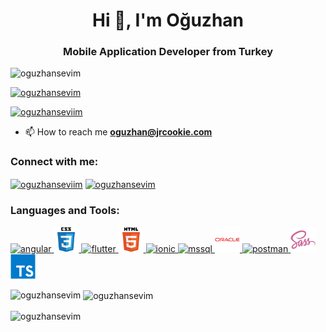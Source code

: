 <h1 align="center">Hi 👋, I'm Oğuzhan</h1>
<h3 align="center">Mobile Application Developer from Turkey</h3>

<p align="left"> <img src="https://komarev.com/ghpvc/?username=oguzhansevim&label=Profile%20views&color=0e75b6&style=flat" alt="oguzhansevim" /> </p>

<p align="left"> <a href="https://github.com/ryo-ma/github-profile-trophy"><img src="https://github-profile-trophy.vercel.app/?username=oguzhansevim" alt="oguzhansevim" /></a> </p>

<p align="left"> <a href="https://twitter.com/oguzhanseviim" target="blank"><img src="https://img.shields.io/twitter/follow/oguzhanseviim?logo=twitter&style=for-the-badge" alt="oguzhanseviim" /></a> </p>

- 📫 How to reach me **oguzhan@jrcookie.com**

<h3 align="left">Connect with me:</h3>
<p align="left">
<a href="https://twitter.com/oguzhanseviim" target="blank"><img align="center" src="https://raw.githubusercontent.com/rahuldkjain/github-profile-readme-generator/master/src/images/icons/Social/twitter.svg" alt="oguzhanseviim" height="30" width="40" /></a>
<a href="https://linkedin.com/in/oguzhansevim" target="blank"><img align="center" src="https://raw.githubusercontent.com/rahuldkjain/github-profile-readme-generator/master/src/images/icons/Social/linked-in-alt.svg" alt="oguzhansevim" height="30" width="40" /></a>
</p>

<h3 align="left">Languages and Tools:</h3>
<p align="left"> <a href="https://angular.io" target="_blank" rel="noreferrer"> <img src="https://angular.io/assets/images/logos/angular/angular.svg" alt="angular" width="40" height="40"/> </a> <a href="https://www.w3schools.com/css/" target="_blank" rel="noreferrer"> <img src="https://raw.githubusercontent.com/devicons/devicon/master/icons/css3/css3-original-wordmark.svg" alt="css3" width="40" height="40"/> </a> <a href="https://flutter.dev" target="_blank" rel="noreferrer"> <img src="https://www.vectorlogo.zone/logos/flutterio/flutterio-icon.svg" alt="flutter" width="40" height="40"/> </a> <a href="https://www.w3.org/html/" target="_blank" rel="noreferrer"> <img src="https://raw.githubusercontent.com/devicons/devicon/master/icons/html5/html5-original-wordmark.svg" alt="html5" width="40" height="40"/> </a> <a href="https://ionicframework.com" target="_blank" rel="noreferrer"> <img src="https://upload.wikimedia.org/wikipedia/commons/d/d1/Ionic_Logo.svg" alt="ionic" width="40" height="40"/> </a> <a href="https://www.microsoft.com/en-us/sql-server" target="_blank" rel="noreferrer"> <img src="https://www.svgrepo.com/show/303229/microsoft-sql-server-logo.svg" alt="mssql" width="40" height="40"/> </a> <a href="https://www.oracle.com/" target="_blank" rel="noreferrer"> <img src="https://raw.githubusercontent.com/devicons/devicon/master/icons/oracle/oracle-original.svg" alt="oracle" width="40" height="40"/> </a> <a href="https://postman.com" target="_blank" rel="noreferrer"> <img src="https://www.vectorlogo.zone/logos/getpostman/getpostman-icon.svg" alt="postman" width="40" height="40"/> </a> <a href="https://sass-lang.com" target="_blank" rel="noreferrer"> <img src="https://raw.githubusercontent.com/devicons/devicon/master/icons/sass/sass-original.svg" alt="sass" width="40" height="40"/> </a> <a href="https://www.typescriptlang.org/" target="_blank" rel="noreferrer"> <img src="https://raw.githubusercontent.com/devicons/devicon/master/icons/typescript/typescript-original.svg" alt="typescript" width="40" height="40"/> </a> </p>

<p><img align="left" src="https://github-readme-stats.vercel.app/api/top-langs?username=oguzhansevim&show_icons=true&locale=en&layout=compact" alt="oguzhansevim" /></p>

<p>&nbsp;<img align="center" src="https://github-readme-stats.vercel.app/api?username=oguzhansevim&show_icons=true&locale=en" alt="oguzhansevim" /></p>

<p><img align="center" src="https://github-readme-streak-stats.herokuapp.com/?user=oguzhansevim&" alt="oguzhansevim" /></p>
